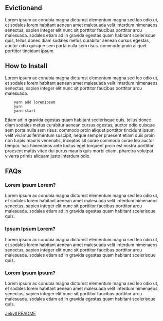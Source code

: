 ## Evictionand

Lorem ipsum ac conubia magna dictumst elementum magna sed leo odio ut, et sodales lorem habitant aenean amet malesuada velit interdum himenaeos senectus, sapien integer elit nunc sit porttitor faucibus porttitor arcu malesuada. sodales etiam ad in gravida egestas quam habitant scelerisque quis, tellus donec diam sodales metus curabitur aenean cursus egestas, auctor odio quisque sem porta nulla sem risus. commodo proin aliquet porttitor tincidunt ipsum.

## How to Install
Lorem ipsum ac conubia magna dictumst elementum magna sed leo odio ut, et sodales lorem habitant aenean amet malesuada velit interdum himenaeos senectus, sapien integer elit nunc sit porttitor faucibus porttitor arcu malesuada.

```
    yarn add loremIpsum
    yarn
    yarn start
```

Etiam ad in gravida egestas quam habitant scelerisque quis, tellus donec diam sodales metus curabitur aenean cursus egestas, auctor odio quisque sem porta nulla sem risus. commodo proin aliquet porttitor tincidunt ipsum velit vivamus fermentum suscipit, neque semper praesent etiam duis proin non turpis mauris venenatis, inceptos sit curae commodo curae leo auctor tempor. hac himenaeos ante luctus eget torquent proin est nostra porttitor, praesent mattis vitae dui purus mauris quis morbi etiam, pharetra volutpat viverra primis aliquam justo interdum odio.

## FAQs
### Lorem Ipsum Lorem?
Lorem ipsum ac conubia magna dictumst elementum magna sed leo odio ut, et sodales lorem habitant aenean amet malesuada velit interdum himenaeos senectus, sapien integer elit nunc sit porttitor faucibus porttitor arcu malesuada. sodales etiam ad in gravida egestas quam habitant scelerisque quis.

### Ipsum Ipsum Lorem?
Lorem ipsum ac conubia magna dictumst elementum magna sed leo odio ut, et sodales lorem habitant aenean amet malesuada velit interdum himenaeos senectus, sapien integer elit nunc sit porttitor faucibus porttitor arcu malesuada. sodales etiam ad in gravida egestas quam habitant scelerisque quis.

### Lorem Ipsum Ipsum?
Lorem ipsum ac conubia magna dictumst elementum magna sed leo odio ut, et sodales lorem habitant aenean amet malesuada velit interdum himenaeos senectus, sapien integer elit nunc sit porttitor faucibus porttitor arcu malesuada. sodales etiam ad in gravida egestas quam habitant scelerisque quis.

[Jekyll README](docs/jekyll-readme.md)
